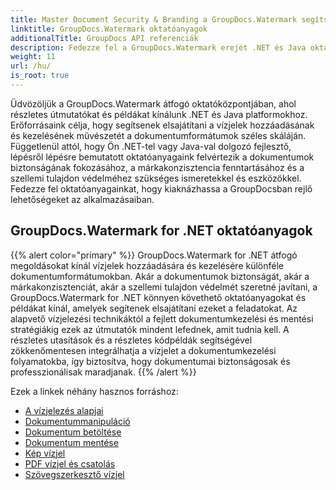 ```yaml
---
title: Master Document Security & Branding a GroupDocs.Watermark segítségével
linktitle: GroupDocs.Watermark oktatóanyagok
additionalTitle: GroupDocs API referenciák
description: Fedezze fel a GroupDocs.Watermark erejét .NET és Java oktatóanyagainkkal. Sajátítsa el a vízjelezési technikákat a dokumentumok biztonságához és a márkaépítéshez.
weight: 11
url: /hu/
is_root: true
---
```


Üdvözöljük a GroupDocs.Watermark átfogó oktatóközpontjában, ahol részletes útmutatókat és példákat kínálunk .NET és Java platformokhoz. Erőforrásaink célja, hogy segítsenek elsajátítani a vízjelek hozzáadásának és kezelésének művészetét a dokumentumformátumok széles skáláján. Függetlenül attól, hogy Ön .NET-tel vagy Java-val dolgozó fejlesztő, lépésről lépésre bemutatott oktatóanyagaink felvértezik a dokumentumok biztonságának fokozásához, a márkakonzisztencia fenntartásához és a szellemi tulajdon védelméhez szükséges ismeretekkel és eszközökkel. Fedezze fel oktatóanyagainkat, hogy kiaknázhassa a GroupDocsban rejlő lehetőségeket az alkalmazásaiban.


## GroupDocs.Watermark for .NET oktatóanyagok
{{% alert color="primary" %}}
GroupDocs.Watermark for .NET átfogó megoldásokat kínál vízjelek hozzáadására és kezelésére különféle dokumentumformátumokban. Akár a dokumentumok biztonságát, akár a márkakonzisztenciát, akár a szellemi tulajdon védelmét szeretné javítani, a GroupDocs.Watermark for .NET könnyen követhető oktatóanyagokat és példákat kínál, amelyek segítenek elsajátítani ezeket a feladatokat. Az alapvető vízjelezési technikáktól a fejlett dokumentumkezelési és mentési stratégiákig ezek az útmutatók mindent lefednek, amit tudnia kell. A részletes utasítások és a részletes kódpéldák segítségével zökkenőmentesen integrálhatja a vízjelet a dokumentumkezelési folyamatokba, így biztosítva, hogy dokumentumai biztonságosak és professzionálisak maradjanak.
{{% /alert %}}

Ezek a linkek néhány hasznos forráshoz:
 
- [A vízjelezés alapjai](./net/watermarking-basics/)
- [Dokumentummanipuláció](./net/document-manipulation/)
- [Dokumentum betöltése](./net/document-loadings/)
- [Dokumentum mentése](./net/document-savings/)
- [Kép vízjel](./net/image-watermarkings/)
- [PDF vízjel és csatolás](./net/pdf-watermarking-attachments/)
- [Szövegszerkesztő vízjel](./net/word-processing-watermarkings/)
